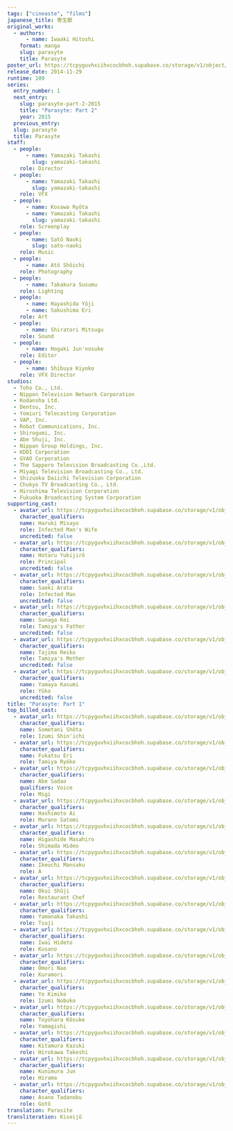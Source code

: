 ```yaml
---
tags: ["cineaste", "films"]
japanese_title: 寄生獣
original_works:
  - authors:
      - name: Iwaaki Hitoshi
    format: manga
    slug: parasyte
    title: Parasyte
poster_url: https://tcpyguvhxiihxcocbhoh.supabase.co/storage/v1/object/public/godzilla-cineaste-public/content/films/parasyte-part-1-2014/posters/parasyte-2014.jpg
release_date: 2014-11-29
runtime: 109
series:
  entry_number: 1
  next_entry:
    slug: parasyte-part-2-2015
    title: "Parasyte: Part 2"
    year: 2015
  previous_entry:
  slug: parasyte
  title: Parasyte
staff:
  - people:
      - name: Yamazaki Takashi
        slug: yamazaki-takashi
    role: Director
  - people:
      - name: Yamazaki Takashi
        slug: yamazaki-takashi
    role: VFX
  - people:
      - name: Kosawa Ryôta
      - name: Yamazaki Takashi
        slug: yamazaki-takashi
    role: Screenplay
  - people:
      - name: Satô Naoki
        slug: sato-naoki
    role: Music
  - people:
      - name: Atô Shôichi
    role: Photography
  - people:
      - name: Takakura Susumu
    role: Lighting
  - people:
      - name: Hayashida Yûji
      - name: Sakushima Eri
    role: Art
  - people:
      - name: Shiratori Mitsugu
    role: Sound
  - people:
      - name: Hogaki Jun'nosuke
    role: Editor
  - people:
      - name: Shibuya Kiyoko
    role: VFX Director
studios:
  - Toho Co., Ltd.
  - Nippon Television Network Corporation
  - Kodansha Ltd.
  - Dentsu, Inc.
  - Yomiuri Telecasting Corporation
  - VAP, Inc.
  - Robot Communications, Inc.
  - Shirogumi, Inc.
  - Abe Shuji, Inc.
  - Nippan Group Holdings, Inc.
  - KDDI Corporation
  - GYAO Corporation
  - The Sapporo Television Broadcasting Co.,Ltd.
  - Miyagi Television Broadcasting Co., Ltd.
  - Shizuoka Daiichi Television Corporation
  - Chukyo TV Broadcasting Co., Ltd.
  - Hiroshima Television Corporation
  - Fukuoka Broadcasting System Corporation
supporting_cast:
  - avatar_url: https://tcpyguvhxiihxcocbhoh.supabase.co/storage/v1/object/public/godzilla-cineaste-public/content/films/parasyte-part-1-2014/cast-avatars/misayo-haruki-0.jpg
    character_qualifiers:
    name: Haruki Misayo
    role: Infected Man's Wife
    uncredited: false
  - avatar_url: https://tcpyguvhxiihxcocbhoh.supabase.co/storage/v1/object/public/godzilla-cineaste-public/content/films/parasyte-part-1-2014/cast-avatars/yukijiro-hotaru-0.jpg
    character_qualifiers:
    name: Hotaru Yukijirô
    role: Principal
    uncredited: false
  - avatar_url: https://tcpyguvhxiihxcocbhoh.supabase.co/storage/v1/object/public/godzilla-cineaste-public/content/films/parasyte-part-1-2014/cast-avatars/arata-saeki-0.jpg
    character_qualifiers:
    name: Saeki Arata
    role: Infected Man
    uncredited: false
  - avatar_url: https://tcpyguvhxiihxcocbhoh.supabase.co/storage/v1/object/public/godzilla-cineaste-public/content/films/parasyte-part-1-2014/cast-avatars/kei-sunaga-0.jpg
    character_qualifiers:
    name: Sunaga Kei
    role: Tamiya's Father
    uncredited: false
  - avatar_url: https://tcpyguvhxiihxcocbhoh.supabase.co/storage/v1/object/public/godzilla-cineaste-public/content/films/parasyte-part-1-2014/cast-avatars/reiko-tajima-0.jpg
    character_qualifiers:
    name: Tajima Reiko
    role: Tamiya's Mother
    uncredited: false
  - avatar_url: https://tcpyguvhxiihxcocbhoh.supabase.co/storage/v1/object/public/godzilla-cineaste-public/content/films/parasyte-part-1-2014/cast-avatars/kasumi-yamaya-0.jpg
    character_qualifiers:
    name: Yamaya Kasumi
    role: Yûko
    uncredited: false
title: "Parasyte: Part 1"
top_billed_cast:
  - avatar_url: https://tcpyguvhxiihxcocbhoh.supabase.co/storage/v1/object/public/godzilla-cineaste-public/content/films/parasyte-part-1-2014/cast-avatars/shota-sometani-0.jpg
    character_qualifiers:
    name: Sometani Shôta
    role: Izumi Shin'ichi
  - avatar_url: https://tcpyguvhxiihxcocbhoh.supabase.co/storage/v1/object/public/godzilla-cineaste-public/content/films/parasyte-part-1-2014/cast-avatars/eri-fukatsu-0.jpg
    character_qualifiers:
    name: Fukatsu Eri
    role: Tamiya Ryôko
  - avatar_url: https://tcpyguvhxiihxcocbhoh.supabase.co/storage/v1/object/public/godzilla-cineaste-public/content/films/parasyte-part-1-2014/cast-avatars/sadawo-abe-0.jpg
    character_qualifiers:
    name: Abe Sadao
    qualifiers: Voice
    role: Migi
  - avatar_url: https://tcpyguvhxiihxcocbhoh.supabase.co/storage/v1/object/public/godzilla-cineaste-public/content/films/parasyte-part-1-2014/cast-avatars/ai-hashimoto-0.jpg
    character_qualifiers:
    name: Hashimoto Ai
    role: Murano Satomi
  - avatar_url: https://tcpyguvhxiihxcocbhoh.supabase.co/storage/v1/object/public/godzilla-cineaste-public/content/films/parasyte-part-1-2014/cast-avatars/masahiro-higashide-0.jpg
    character_qualifiers:
    name: Higashide Masahiro
    role: Shimada Hideo
  - avatar_url: https://tcpyguvhxiihxcocbhoh.supabase.co/storage/v1/object/public/godzilla-cineaste-public/content/films/parasyte-part-1-2014/cast-avatars/mansaku-ikeuchi-0.jpg
    character_qualifiers:
    name: Ikeuchi Mansaku
    role: A
  - avatar_url: https://tcpyguvhxiihxcocbhoh.supabase.co/storage/v1/object/public/godzilla-cineaste-public/content/films/parasyte-part-1-2014/cast-avatars/shuji-okui-0.jpg
    character_qualifiers:
    name: Okui Shûji
    role: Restaurant Chef
  - avatar_url: https://tcpyguvhxiihxcocbhoh.supabase.co/storage/v1/object/public/godzilla-cineaste-public/content/films/parasyte-part-1-2014/cast-avatars/takashi-yamanaka-0.jpg
    character_qualifiers:
    name: Yamanaka Takashi
    role: Tsuji
  - avatar_url: https://tcpyguvhxiihxcocbhoh.supabase.co/storage/v1/object/public/godzilla-cineaste-public/content/films/parasyte-part-1-2014/cast-avatars/hideto-iwai-0.jpg
    character_qualifiers:
    name: Iwai Hideto
    role: Kusano
  - avatar_url: https://tcpyguvhxiihxcocbhoh.supabase.co/storage/v1/object/public/godzilla-cineaste-public/content/films/parasyte-part-1-2014/cast-avatars/nao-omori-0.jpg
    character_qualifiers:
    name: Ômori Nao
    role: Kuramori
  - avatar_url: https://tcpyguvhxiihxcocbhoh.supabase.co/storage/v1/object/public/godzilla-cineaste-public/content/films/parasyte-part-1-2014/cast-avatars/kimiko-yo-0.jpg
    character_qualifiers:
    name: Yo Kimiko
    role: Izumi Nobuko
  - avatar_url: https://tcpyguvhxiihxcocbhoh.supabase.co/storage/v1/object/public/godzilla-cineaste-public/content/films/parasyte-part-1-2014/cast-avatars/kosuke-toyohara-0.jpg
    character_qualifiers:
    name: Toyohara Kôsuke
    role: Yamagishi
  - avatar_url: https://tcpyguvhxiihxcocbhoh.supabase.co/storage/v1/object/public/godzilla-cineaste-public/content/films/parasyte-part-1-2014/cast-avatars/kazuki-kitamura-0.jpg
    character_qualifiers:
    name: Kitamura Kazuki
    role: Hirokawa Takeshi
  - avatar_url: https://tcpyguvhxiihxcocbhoh.supabase.co/storage/v1/object/public/godzilla-cineaste-public/content/films/parasyte-part-1-2014/cast-avatars/jun-kunimura-0.jpg
    character_qualifiers:
    name: Kunimura Jun
    role: Hirama
  - avatar_url: https://tcpyguvhxiihxcocbhoh.supabase.co/storage/v1/object/public/godzilla-cineaste-public/content/films/parasyte-part-1-2014/cast-avatars/tadanobu-asano-0.jpg
    character_qualifiers:
    name: Asano Tadanobu
    role: Gotô
translation: Parasite
transliteration: Kiseijû
---
```


